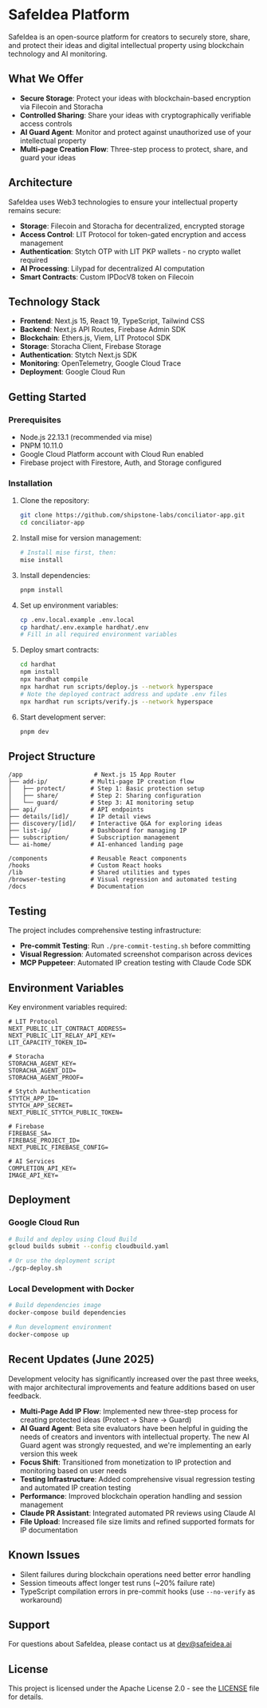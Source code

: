 # SafeIdea Platform

SafeIdea is an open-source platform for creators to securely store, share, and protect their ideas and digital intellectual property using blockchain technology and AI monitoring.

## What We Offer

* **Secure Storage**: Protect your ideas with blockchain-based encryption via Filecoin and Storacha
* **Controlled Sharing**: Share your ideas with cryptographically verifiable access controls
* **AI Guard Agent**: Monitor and protect against unauthorized use of your intellectual property
* **Multi-page Creation Flow**: Three-step process to protect, share, and guard your ideas

## Architecture

SafeIdea uses Web3 technologies to ensure your intellectual property remains secure:

* **Storage**: Filecoin and Storacha for decentralized, encrypted storage
* **Access Control**: LIT Protocol for token-gated encryption and access management
* **Authentication**: Stytch OTP with LIT PKP wallets - no crypto wallet required
* **AI Processing**: Lilypad for decentralized AI computation
* **Smart Contracts**: Custom IPDocV8 token on Filecoin

## Technology Stack

* **Frontend**: Next.js 15, React 19, TypeScript, Tailwind CSS
* **Backend**: Next.js API Routes, Firebase Admin SDK
* **Blockchain**: Ethers.js, Viem, LIT Protocol SDK
* **Storage**: Storacha Client, Firebase Storage
* **Authentication**: Stytch Next.js SDK
* **Monitoring**: OpenTelemetry, Google Cloud Trace
* **Deployment**: Google Cloud Run

## Getting Started

### Prerequisites

* Node.js 22.13.1 (recommended via mise)
* PNPM 10.11.0
* Google Cloud Platform account with Cloud Run enabled
* Firebase project with Firestore, Auth, and Storage configured

### Installation

1. Clone the repository:
   ```bash
   git clone https://github.com/shipstone-labs/conciliator-app.git
   cd conciliator-app
   ```

2. Install mise for version management:
   ```bash
   # Install mise first, then:
   mise install
   ```

3. Install dependencies:
   ```bash
   pnpm install
   ```

4. Set up environment variables:
   ```bash
   cp .env.local.example .env.local
   cp hardhat/.env.example hardhat/.env
   # Fill in all required environment variables
   ```

5. Deploy smart contracts:
   ```bash
   cd hardhat
   npm install
   npx hardhat compile
   npx hardhat run scripts/deploy.js --network hyperspace
   # Note the deployed contract address and update .env files
   npx hardhat run scripts/verify.js --network hyperspace
   ```

6. Start development server:
   ```bash
   pnpm dev
   ```

## Project Structure

```
/app                    # Next.js 15 App Router
├── add-ip/            # Multi-page IP creation flow
│   ├── protect/       # Step 1: Basic protection setup
│   ├── share/         # Step 2: Sharing configuration
│   └── guard/         # Step 3: AI monitoring setup
├── api/               # API endpoints
├── details/[id]/      # IP detail views
├── discovery/[id]/    # Interactive Q&A for exploring ideas
├── list-ip/           # Dashboard for managing IP
├── subscription/      # Subscription management
└── ai-home/           # AI-enhanced landing page

/components            # Reusable React components
/hooks                 # Custom React hooks
/lib                   # Shared utilities and types
/browser-testing       # Visual regression and automated testing
/docs                  # Documentation
```

## Testing

The project includes comprehensive testing infrastructure:

* **Pre-commit Testing**: Run `./pre-commit-testing.sh` before committing
* **Visual Regression**: Automated screenshot comparison across devices
* **MCP Puppeteer**: Automated IP creation testing with Claude Code SDK

## Environment Variables

Key environment variables required:

```env
# LIT Protocol
NEXT_PUBLIC_LIT_CONTRACT_ADDRESS=
NEXT_PUBLIC_LIT_RELAY_API_KEY=
LIT_CAPACITY_TOKEN_ID=

# Storacha
STORACHA_AGENT_KEY=
STORACHA_AGENT_DID=
STORACHA_AGENT_PROOF=

# Stytch Authentication
STYTCH_APP_ID=
STYTCH_APP_SECRET=
NEXT_PUBLIC_STYTCH_PUBLIC_TOKEN=

# Firebase
FIREBASE_SA=
FIREBASE_PROJECT_ID=
NEXT_PUBLIC_FIREBASE_CONFIG=

# AI Services
COMPLETION_API_KEY=
IMAGE_API_KEY=
```

## Deployment

### Google Cloud Run

```bash
# Build and deploy using Cloud Build
gcloud builds submit --config cloudbuild.yaml

# Or use the deployment script
./gcp-deploy.sh
```

### Local Development with Docker

```bash
# Build dependencies image
docker-compose build dependencies

# Run development environment
docker-compose up
```

## Recent Updates (June 2025)

Development velocity has significantly increased over the past three weeks, with major architectural improvements and feature additions based on user feedback.

* **Multi-Page Add IP Flow**: Implemented new three-step process for creating protected ideas (Protect → Share → Guard)
* **AI Guard Agent**: Beta site evaluators have been helpful in guiding the needs of creators and inventors with intellectual property. The new AI Guard agent was strongly requested, and we're implementing an early version this week
* **Focus Shift**: Transitioned from monetization to IP protection and monitoring based on user needs
* **Testing Infrastructure**: Added comprehensive visual regression testing and automated IP creation testing
* **Performance**: Improved blockchain operation handling and session management
* **Claude PR Assistant**: Integrated automated PR reviews using Claude AI
* **File Upload**: Increased file size limits and refined supported formats for IP documentation

## Known Issues

* Silent failures during blockchain operations need better error handling
* Session timeouts affect longer test runs (~20% failure rate)
* TypeScript compilation errors in pre-commit hooks (use `--no-verify` as workaround)

## Support

For questions about SafeIdea, please contact us at [dev@safeidea.ai](mailto:dev@safeidea.ai)

## License

This project is licensed under the Apache License 2.0 - see the [LICENSE](LICENSE) file for details.
